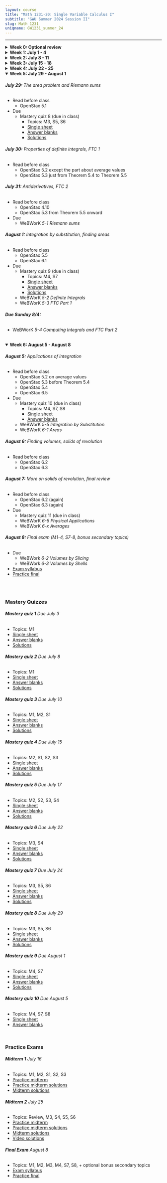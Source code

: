 ```yaml
---
layout: course
title: "Math 1231-20: Single Variable Calculus I"
subtitle: "GWU Summer 2024 Session II"
slug: Math 1231
uniqname: GW1231_summer_24
---
```


---
<details markdown="1">
<summary><b>Week 0: Optional review</b></summary>

<br>
Some of the most common things that trip people up in this course are more to do with algebra and trig than calculus itself. If you feel at all fuzzy with topics like factoring polynomials, the unit circle, or exponent rules, I would highly recommend doing a little review on [Khan Academy](https://www.khanacademy.org/math/algebra2) either before the course starts or at the beginning of the course. Here are some specific sections from the Algebra II course there that will come up a lot in Math 1231: 

- [Unit 3: Polynomial factorization](https://www.khanacademy.org/math/algebra2/x2ec2f6f830c9fb89:poly-factor) 
	- Factoring higher degree polynomials
	- Factoring using structure
- [Unit 6: Rational exponents and radicals](https://www.khanacademy.org/math/algebra2/x2ec2f6f830c9fb89:exp)
	- Rational exponents
	- Properties of exponents (rational exponents)
	- Evaluating exponents & radicals
- [Unit 11: Trigonometry](https://www.khanacademy.org/math/algebra2/x2ec2f6f830c9fb89:trig) 
	- Unit circle introduction
	- The Pythagorean identity
	- Trigonometric values of special angles
	- Graphs of sin(x), cos(x), and tan(x)

<br>In addition to the above, you can also get started reading the textbook. The first chapter reviews functions---we'll cover sections 1.1, 1.2, and 1.3. 

</details>


<details markdown="1">
<summary><b>Week 1: July 1 - 4</b></summary>

###### **July 1:** Syllabus, review of functions, intro to limits
- Read before class
	- [Course syllabus](/assets/documents/GW1231_summer_24_syllabus.pdf)
	- OpenStax 1.1-3 on functions
	- OpenStax 2.2 except for infinite limits

###### **July 2:** Limit laws, continuity, trig limits
- Read before class
	- OpenStax 2.3
	- OpenStax 2.4

###### **July 3:** Infinite limits 
- Read before class
	- OpenStax 2.2 on infinite limits
	- OpenStax 4.6, ignore anything to do with sketching graphs, formal definitions, or transcendental functions
	- OpenStax 3.1
- Due
	- Mastery quiz 1 (due in class)
		- Topics: M1
		- [Single sheet](/assets/documents/mq1_single_sheet.pdf)
		- [Answer blanks](/assets/documents/mq1_answer_blanks.pdf)
		- [Solutions](/assets/documents/mq1_solutions.pdf)
	- WeBWorK *0 Tutorial*
	- WeBWorK *1-1 Functions* 

###### **July 4:** Holiday, no class 

###### **Due Sunday 7/7:**
- WeBWorK *2-3a Limit Laws*
- WeBWorK *2-3b Computing Limits*
- WeBWorK *2-3c Squeeze Theorem*
- WeBWorK *2-3d Trigonometric Limits*
- WeBWorK *2-4 Continuity*

<br>

</details>


<details markdown="1">
<summary><b>Week 2: July 8 - 11</b></summary>

###### **July 8:** Defining and computing derivatives
- Read before class
	- OpenStax 3.1 (again)
	- OpenStax 3.2 
	- OpenStax 3.3
- Due
	- Mastery quiz 2 (due in class)
		- Topics: M1
		- [Single sheet](/assets/documents/mq2_single_sheet.pdf)
		- [Answer blanks](/assets/documents/mq2_answer_blanks.pdf)
		- [Solutions](/assets/documents/mq2_solutions.pdf)
	- WeBWorK *2-2 Infinite Limits*
	- WeBWorK *4-6 Limits at Infinity*

###### **July 9:** Trig derivatives, chain rule
- Read before class
	- OpenStax 3.5
	- OpenStax 3.6

###### **July 10:** Rates of change, linear approximation
- Read before class
	- OpenStax 3.4
	- OpenStax 4.2
- Due 
	- Mastery quiz 3 (due in class)
		- Topics: M1, M2, S1
		- [Single sheet](/assets/documents/mq3_single_sheet.pdf)
		- [Answer blanks](/assets/documents/mq3_answer_blanks.pdf)
		- [Solutions](/assets/documents/mq3_solutions.pdf)
	- WeBWorK *3-1 Intro to Derivatives* 

###### **July 11:** Implicit differentiation, intro to related rates
- Read before class
	- OpenStax 3.8
	- OpenStax 4.1
- Due
	- WeBWorK *3-3 Differentiation Rules*
	- WeBWorK *3-6 Trig Chain*

###### **Due Sunday 7/14:**
- WeBWorK *3-4 Rates of Change* 
- WeBWorK *3-3b Tangent Lines*
- WeBWorK *4-2 Linear Approximation* 

<br>

</details>


<details markdown="1">
<summary><b>Week 3: July 15 - 18</b></summary>

###### **July 15:** More related rates, midterm review
- Read before class
	- OpenStax 4.1 (again)
- Due 
	- Mastery quiz 4 (due in class)
		- Topics: M2, S1, S2, S3
		- [Single sheet](/assets/documents/mq4_single_sheet.pdf)
		- [Answer blanks](/assets/documents/mq4_answer_blanks.pdf)
		- [Solutions](/assets/documents/mq4_solutions.pdf)
	- WeBWorK *3-8 Implicit Differentiation*

###### **July 16:** Midterm 1 (M1, M2, S1, S2, S3)
- [Practice midterm](/assets/documents/practice_midterm1.pdf)
- [Practice midterm solutions](/assets/documents/practice_midterm1_solutions.pdf)
- [Midterm solutions](/assets/documents/midterm1_solutions.pdf)

###### **July 17:** Extreme Value Theorem, maxima and minima
- Read before class
	- OpenStax 4.3
- Due 
	- Mastery quiz 5 (due in class)
		- Topics: M2, S2, S3, S4
		- [Single sheet](/assets/documents/mq5_single_sheet.pdf)
		- [Answer blanks](/assets/documents/mq5_answer_blanks.pdf)
		- [Solutions](/assets/documents/mq5_solutions.pdf)
	- WeBWorK *4-1 Related Rates* 

###### **July 18:** Mean Value Theorem, classifying critical points
- Read before class
	- OpenStax 4.4
	- OpenStax 4.5

###### **Due Sunday 7/21:**
- WeBWorK *4-3 Critical Points and Extreme Values* 

<br>

</details>


<details markdown="1">
<summary><b>Week 4: July 22 - 25</b></summary>

###### **July 22:** Concavity and curve sketching
- Read before class
	- OpenStax 4.5 (again)
	- OpenStax 4.6 (again)
- Due
	- Mastery quiz 6 (due in class)
		- Topics: M3, S4
		- [Single sheet](/assets/documents/mq6_single_sheet.pdf)
		- [Answer blanks](/assets/documents/mq6_answer_blanks.pdf)
		- [Solutions](/assets/documents/mq6_solutions.pdf)
	- WeBWorK *4-4 Mean Value Theorem*
	- WeBWorK *4-5a Relative Extrema*

###### **July 23:** Applied optimization
- Read before class
	- OpenStax 4.7

###### **July 24:** More optimization, midterm review
- Read before class
	- OpenStax 4.7 (again)
- Due 
	- Mastery quiz 7 (due in class)
		- Topics: M3, S5, S6
		- [Single sheet](/assets/documents/mq7_single_sheet.pdf)
		- [Answer blanks](/assets/documents/mq7_answer_blanks.pdf)
		- [Solutions](/assets/documents/mq7_solutions.pdf)
	- WeBWorK *4-5b Sketching Graphs*

###### **July 25:** Midterm 2 (M3, S4, S5, S6 + a little Midterm 1 recap)
- [Practice midterm](/assets/documents/practice_midterm2.pdf)
- [Practice midterm solutions](/assets/documents/practice_midterm2_solutions.pdf)
- [Midterm solutions](/assets/documents/midterm2_solutions.pdf)
- [Video solutions](https://youtu.be/mxwneY5GFRw)
- Due 
	- WeBWorK *4-7 Optimization*

<br>

</details>


<details markdown="1" open>
<summary><b>Week 5: July 29 - August 1</b></summary>

###### **July 29:** The area problem and Riemann sums
- Read before class
	- OpenStax 5.1
- Due 
	- Mastery quiz 8 (due in class)
		- Topics: M3, S5, S6
		- [Single sheet](/assets/documents/mq8_single_sheet.pdf)
		- [Answer blanks](/assets/documents/mq8_answer_blanks.pdf)
		- [Solutions](/assets/documents/mq8_solutions.pdf)

###### **July 30:** Properties of definite integrals, FTC 1
- Read before class
	- OpenStax 5.2 except the part about average values
	- OpenStax 5.3 just from Theorem 5.4 to Theorem 5.5

###### **July 31:** Antiderivatives, FTC 2
- Read before class
	- OpenStax 4.10
	- OpenStax 5.3 from Theorem 5.5 onward
- Due
	- WeBWorK *5-1 Riemann sums*

###### **August 1:** Integration by substitution, finding areas
- Read before class
	- OpenStax 5.5
	- OpenStax 6.1
- Due
	- Mastery quiz 9 (due in class) 
		- Topics: M4, S7
		- [Single sheet](/assets/documents/mq9_single_sheet.pdf)
		- [Answer blanks](/assets/documents/mq9_answer_blanks.pdf)
		- [Solutions](/assets/documents/mq9_solutions.pdf)
	- WeBWorK *5-2 Definite Integrals*
	- WeBWorK *5-3 FTC Part 1*

###### **Due Sunday 8/4:**
- WeBWorK *5-4 Computing Integrals and FTC Part 2*

<br>

</details>


<details markdown="1" open>
<summary><b>Week 6: August 5 - August 8</b></summary>

###### **August 5:** Applications of integration
- Read before class
	- OpenStax 5.2 on average values
	- OpenStax 5.3 before Theorem 5.4
	- OpenStax 5.4
	- OpenStax 6.5
- Due
	- Mastery quiz 10 (due in class)
		- Topics: M4, S7, S8
		- [Single sheet](/assets/documents/mq10_single_sheet.pdf)
		- [Answer blanks](/assets/documents/mq10_answer_blanks.pdf)
	- WeBWorK *5-5 Integration by Substitution*
	- WeBWorK *6-1 Areas*

###### **August 6:** Finding volumes, solids of revolution
- Read before class
	- OpenStax 6.2
	- OpenStax 6.3

###### **August 7:** More on solids of revolution, final review
- Read before class
	- OpenStax 6.2 (again)
	- OpenStax 6.3 (again)
- Due
	- Mastery quiz 11 (due in class)
	- WeBWorK *6-5 Physical Applications* 
	- WeBWorK *6-x Averages* 

###### **August 8:** Final exam (M1-4, S7-8, bonus secondary topics)
- Due
	- WeBWork *6-2 Volumes by Slicing* 
	- WeBWork *6-3 Volumes by Shells*
- [Exam syllabus](/assets/documents/final_syllabus.pdf)
- [Practice final](/assets/documents/practice_final.pdf)

<br>

<br>

<h3 id="mastery-quizzes">Mastery Quizzes</h3>

###### **Mastery quiz 1** Due July 3
- Topics: M1
- [Single sheet](/assets/documents/mq1_single_sheet.pdf)
- [Answer blanks](/assets/documents/mq1_answer_blanks.pdf)
- [Solutions](/assets/documents/mq1_solutions.pdf)

###### **Mastery quiz 2** Due July 8
- Topics: M1
- [Single sheet](/assets/documents/mq2_single_sheet.pdf)
- [Answer blanks](/assets/documents/mq2_answer_blanks.pdf)
- [Solutions](/assets/documents/mq2_solutions.pdf)

###### **Mastery quiz 3** Due July 10
- Topics: M1, M2, S1
- [Single sheet](/assets/documents/mq3_single_sheet.pdf)
- [Answer blanks](/assets/documents/mq3_answer_blanks.pdf)
- [Solutions](/assets/documents/mq3_solutions.pdf)

###### **Mastery quiz 4** Due July 15
- Topics: M2, S1, S2, S3
- [Single sheet](/assets/documents/mq4_single_sheet.pdf)
- [Answer blanks](/assets/documents/mq4_answer_blanks.pdf)
- [Solutions](/assets/documents/mq4_solutions.pdf)

###### **Mastery quiz 5** Due July 17
- Topics: M2, S2, S3, S4
- [Single sheet](/assets/documents/mq5_single_sheet.pdf)
- [Answer blanks](/assets/documents/mq5_answer_blanks.pdf)
- [Solutions](/assets/documents/mq5_solutions.pdf)

###### **Mastery quiz 6** Due July 22
- Topics: M3, S4
- [Single sheet](/assets/documents/mq6_single_sheet.pdf)
- [Answer blanks](/assets/documents/mq6_answer_blanks.pdf)
- [Solutions](/assets/documents/mq6_solutions.pdf)

###### **Mastery quiz 7** Due July 24
- Topics: M3, S5, S6
- [Single sheet](/assets/documents/mq7_single_sheet.pdf)
- [Answer blanks](/assets/documents/mq7_answer_blanks.pdf)
- [Solutions](/assets/documents/mq7_solutions.pdf)

###### **Mastery quiz 8** Due July 29
- Topics: M3, S5, S6
- [Single sheet](/assets/documents/mq8_single_sheet.pdf)
- [Answer blanks](/assets/documents/mq8_answer_blanks.pdf)
- [Solutions](/assets/documents/mq8_solutions.pdf)

###### **Mastery quiz 9** Due August 1
- Topics: M4, S7
- [Single sheet](/assets/documents/mq9_single_sheet.pdf)
- [Answer blanks](/assets/documents/mq9_answer_blanks.pdf)
- [Solutions](/assets/documents/mq9_solutions.pdf)

###### **Mastery quiz 10** Due August 5
- Topics: M4, S7, S8
- [Single sheet](/assets/documents/mq10_single_sheet.pdf)
- [Answer blanks](/assets/documents/mq10_answer_blanks.pdf)


<br>

<h3 id="practice-exams">Practice Exams</h3>

###### **Midterm 1** July 16
- Topics: M1, M2, S1, S2, S3
- [Practice midterm](/assets/documents/practice_midterm1.pdf)
- [Practice midterm solutions](/assets/documents/practice_midterm1_solutions.pdf)
- [Midterm solutions](/assets/documents/midterm1_solutions.pdf)

###### **Midterm 2** July 25
- Topics: Review, M3, S4, S5, S6
- [Practice midterm](/assets/documents/practice_midterm2.pdf)
- [Practice midterm solutions](/assets/documents/practice_midterm2_solutions.pdf)
- [Midterm solutions](/assets/documents/midterm2_solutions.pdf)
- [Video solutions](https://youtu.be/mxwneY5GFRw)

###### **Final Exam** August 8
- Topics: M1, M2, M3, M4, S7, S8, + optional bonus secondary topics
- [Exam syllabus](/assets/documents/final_syllabus.pdf)
- [Practice final](/assets/documents/practice_final.pdf)

